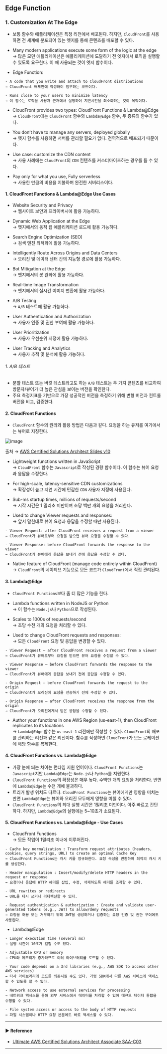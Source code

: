 ## Edge Function
### 1. Customization At The Edge
- 보통 함수와 애플리케이션은 특정 리전에서 배포된다. 하지만, `CloudFront`를 사용하면 전 세계에 분포되어 있는 엣지를 통해 콘텐츠를 배포할 수 있다.

- Many modern applications execute some form of the logic at the edge  
→ 많은 모던 애플리케이션은 애플리케이션에 도달하기 전 엣지에서 로직을 실행할 수 있도록 요구한다. 이 때 사용되는 것이 엣지 함수이다.

- Edge Function:
~~~
- A code that you write and attach to CloudFront distributions
→ CloudFront 배포판에 작성하여 첨부하는 코드이다.

- Runs close to your users to minimize latency
→ 이 함수는 로직을 사용자 근처에서 실행하여 지연시간을 최소화하는 것이 목적이다.
~~~

- CloudFront provides two types: CloudFront Functions & Lambda@Edge  
→ `CloudFront`에는 `CloudFront` 함수와 `Lambda@Edge` 함수, 두 종류의 함수가 있다.

- You don’t have to manage any servers, deployed globally  
→ 엣지 함수를 사용하면 서버를 관리할 필요가 없다. 전역적으로 배포되기 때문이다.

- Use case: customize the CDN content  
→ 사용 사례에는 `CloudFront`의 `CDN` 컨텐츠를 커스터마이즈하는 경우를 들 수 있다.

- Pay only for what you use, Fully serverless  
→ 사용한 만큼의 비용을 지불하며 완전한 서버리스이다.

#### 1. CloudFront Functions & Lambda@Edge Use Cases
- Website Security and Privacy  
→ 웹사이트 보안과 프라이버시에 활용 가능하다.

- Dynamic Web Application at the Edge  
→ 엣지에서의 동적 웹 애플리케이션 로드에 활용 가능하다.

- Search Engine Optimization (SEO)  
→ 검색 엔진 최적화에 활용 가능하다.

- Intelligently Route Across Origins and Data Centers  
→ 오리진 및 데이터 센터 간의 지능형 경로에 활용 가능하다.

- Bot Mitigation at the Edge  
→ 엣지에서의 봇 완화에 활용 가능하다.

- Real-time Image Transformation  
→ 엣지에서의 실시간 이미지 변환에 활용 가능하다.

- A/B Testing  
→ `A/B` 테스트에 활용 가능하다.

- User Authentication and Authorization  
→ 사용자 인증 및 권한 부여에 활용 가능하다.

- User Prioritization  
→ 사용자 우선순위 지정에 활용 가능하다.

- User Tracking and Analytics  
→ 사용자 추적 및 분석에 활용 가능하다.

###### 1. A/B 테스트
- 분할 테스트 또는 버킷 테스트라고도 하는 `A/B` 테스트는 두 가지 콘텐츠를 비교하여 방문자/뷰어가 더 높은 관심을 보이는 버전을 확인한다.
- 주요 측정지표를 기반으로 가장 성공적인 버전을 측정하기 위해 변형 버전과 컨트롤 버전을 비교, 검증한다.

#### 2. CloudFront Functions
- `CloudFront` 함수의 원리와 활용 방법은 다음과 같다. 요청을 하는 유저를 여기에서는 뷰어로 지칭한다.

![image](https://user-images.githubusercontent.com/97398071/235751032-39ff6415-d67b-4d98-920f-8d03acaef218.png)

출처 → [AWS Certified Solutions Architect Slides v10](https://courses.datacumulus.com/downloads/certified-solutions-architect-pn9/)

- Lightweight functions written in JavaScript  
→ `CloudFront` 함수는 `Javascript`로 작성된 경량 함수이다. 이 함수는 뷰어 요청과 응답을 수정한다.

- For high-scale, latency-sensitive CDN customizations  
→ 확장성이 높고 지연 시간에 민감한 `CDN` 사용자 지정에 사용된다.

- Sub-ms startup times, millions of requests/second  
→ 시작 시간은 1 밀리초 미만이며 초당 백만 개의 요청을 처리한다.

- Used to change Viewer requests and responses:  
→ 앞서 말한대로 뷰어 요청과 응답을 수정할 때만 사용된다.
~~~
- Viewer Request: after CloudFront receives a request from a viewer
→ CloudFront가 뷰어로부터 요청을 받으면 뷰어 요청을 수정할 수 있다.

- Viewer Response: before CloudFront forwards the response to the viewer
→ CloudFront가 뷰어에게 응답을 보내기 전에 응답을 수정할 수 있다.
~~~

- Native feature of CloudFront (manage code entirely within CloudFront)  
→ `CloudFront`의 네이티브 기능으로 모든 코드가 `CloudFront`에서 직접 관리된다.

#### 3. Lambda@Edge
- `CloudFront Functions`보다 좀 더 많은 기능을 한다.

- Lambda functions written in NodeJS or Python  
→ 이 함수는 `Node.js`나 `Python`으로 작성된다.

- Scales to 1000s of requests/second  
→ 초당 수천 개의 요청을 처리할 수 있다.

- Used to change CloudFront requests and responses:  
→ 모든 `CloudFront` 요청 및 응답을 변경할 수 있다.
~~~
- Viewer Request – after CloudFront receives a request from a viewer
→ CloudFront가 뷰어로부터 요청을 받으면 뷰어 요청을 수정할 수 있다.

- Viewer Response – before CloudFront forwards the response to the viewer
→ CloudFront가 뷰어에게 응답을 보내기 전에 응답을 수정할 수 있다.

- Origin Request – before CloudFront forwards the request to the origin
→ CloudFront가 오리진에 요청을 전송하기 전에 수정할 수 있다.

- Origin Response – after CloudFront receives the response from the origin
→ CloudFront가 오리진에게서 받은 응답을 수정할 수 있다.
~~~

- Author your functions in one AWS Region (us-east-1), then CloudFront replicates to its locations  
→ `Lambda@Edge` 함수는 `us-east-1` 리전에만 작성할 수 있다. `CloudFront`의 배포를 관리하는 리전과 같은 리전이다. 함수를 작성하면 `CloudFront`가 모든 로케이션에 해당 함수를 복제한다.

#### 4. CloudFront Functions vs. Lambda@Edge
- 가장 눈에 띄는 차이는 런타임 지원 언어이다. `CloudFront Functions`는 `Javascript`지만 `Lambda@Edge`는 `Node.js`나 `Python`를 지원한다.
- `CloudFront Functions`의 확장성은 매우 높다. 수백만 개의 요청을 처리한다. 반면에 `Lambda@Edge`는 수천 개에 불과하다.
- 트리거 발생 위치도 다르다. `CloudFront Functions`는 뷰어에게만 영향을 미치는 반면 `Lambda@Edge`는 뷰어와 오리진 모두에게 영향을 미칠 수 있다.
- `CloudFront Functions`의 최대 실행 시간은 1밀리초 미만이다. 아주 빠르고 간단하다. 하지만, `Lambda@Edge`의 실행에는 5~10초가 소요된다.

#### 5. CloudFront Functions vs. Lambda@Edge - Use Cases
- CloudFront Functions  
→ 모든 작업이 1밀리초 이내에 이루어진다.
~~~
- Cache key normalization : Transform request attributes (headers, cookies, query strings, URL) to create an optimal Cache Key
→ CloudFront Functions는 캐시 키를 정규화한다. 요청 속성을 변환하여 최적의 캐시 키를 생성한다.

- Header manipulation : Insert/modify/delete HTTP headers in the request or response
→ 요청이나 응답에 HTTP 헤더를 삽입, 수정, 삭제하도록 헤더를 조작할 수 있다.

- URL rewrites or redirects
→ URL을 다시 쓰거나 리디렉션할 수 있다.

- Request authentication & authorization : Create and validate user-generated tokens (e.g., JWT) to allow/deny requests
→ 요청을 허용 또는 거부하기 위해 JWT을 생성하거나 검증하는 요청 인증 및 권한 부여에도 사용된다.
~~~

- Lambda@Edge
~~~
- Longer execution time (several ms)
→ 실행 시간이 10초가 걸릴 수도 있다.

- Adjustable CPU or memory
→ CPU와 메모리가 증가하므로 여러 라이브러리를 로드할 수 있다.

- Your code depends on a 3rd libraries (e.g., AWS SDK to access other AWS services)
→ 타사 라이브러리에 코드를 의존시킬 수도 있다. 가령 SDK에서 다른 AWS 서비스에 액세스할 수 있도록 할 수 있다.

- Network access to use external services for processing
→ 네트워크 액세스를 통해 외부 서비스에서 데이터를 처리할 수 있어 대규모 데이터 통합을 수행할 수 있다.

- File system access or access to the body of HTTP requests
→ 파일 시스템이나 HTTP 요청 본문에도 바로 액세스할 수 있다.
~~~

---
#### ▶ Reference
- [Ultimate AWS Certified Solutions Architect Associate SAA-C03](https://www.udemy.com/course/aws-certified-solutions-architect-associate-saa-c03/)
---